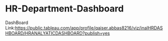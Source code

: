 # HR-Department-Dashboard
DashBoard Link:https://public.tableau.com/app/profile/qaiser.abbas8216/viz/inalHRDASHBOARD/HRANALYATICDASHBOARD?publish=yes
